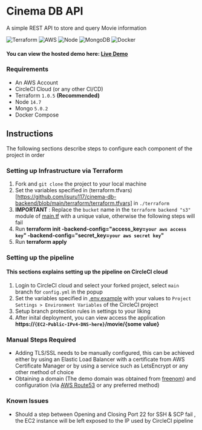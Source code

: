 # Cinema DB API
A simple REST API to store and query Movie information

![Terraform](https://img.shields.io/badge/-Terraform-purple)
![AWS](https://img.shields.io/badge/-AWS-orange)
![Node](https://img.shields.io/badge/-Node-brightgreen)
![MongoDB](https://img.shields.io/badge/-MongoDB-green)
![Docker](https://img.shields.io/badge/-Docker-blue)

#### You can view the hosted demo here: [Live Demo](https://api.cinemadb.ml)

### Requirements
- An AWS Account
- CircleCI Cloud (or any other CI/CD)
- Terraform `1.0.5` **(Recommended)**
- Node `14.7`
- Mongo `5.0.2`
- Docker Compose

## Instructions
The following sections describe steps to configure each component of the project in order 

### Setting up Infrastructure via Terraform
1. Fork and `git clone` the project to your local machine  
2. Set the variables specified in (terraform.tfvars)[https://github.com/isuru117/cinema-db-backend/blob/main/terraform/terraform.tfvars] in `./terraform`
3. **IMPORTANT** : Replace the `bucket` name in the `terraform backend "s3"` module of [main.tf](https://github.com/isuru117/cinema-db-backend/blob/main/terraform/main.tf) with a unique value, otherwise the following steps will fail
4. Run **terraform init -backend-config="access_key=`your aws access key`" -backend-config="secret_key=`your aws secret key`"**
5. Run **terraform apply**  

### Setting up the pipeline
#### This sections explains setting up the pipeline on CircleCI cloud
1. Login to CircleCI cloud and select your forked project, select `main` branch for `config.yml` in the popup
2. Set the variables specified in [.env.example](https://github.com/isuru117/cinema-db-backend/blob/main/.env.example) with your values to `Project Settings > Environment Variables` of the CircleCI project
3. Setup branch protection rules in settings to your liking
4. After inital deployment, you can view access the application **https://`{EC2-Public-IPv4-DNS-here}`/movie/{some value}**

### Manual Steps Required
- Adding TLS/SSL needs to be manually configured, this can be achieved either by using an Elastic Load Balancer with a certificate from AWS Certificate Manager or by using a service such as LetsEncrypt or any other method of choice
- Obtaining a domain (The demo domain was obtained from [freenom](freenom.com)) and configuration (via [AWS Route53](https://aws.amazon.com/route53/) or any preferred method)

### Known Issues
- Should a step between Opening and Closing Port 22 for SSH & SCP fail , the EC2 instance will be left exposed to the IP used by CircleCI pipeline
